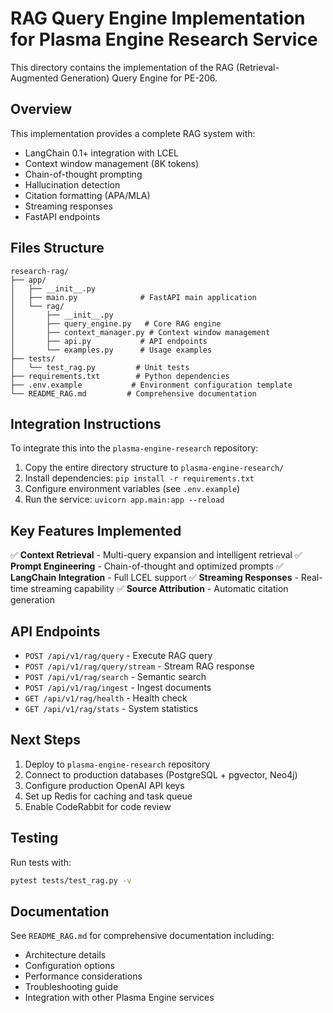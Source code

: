 # RAG Query Engine Implementation for Plasma Engine Research Service

This directory contains the implementation of the RAG (Retrieval-Augmented Generation) Query Engine for PE-206.

## Overview

This implementation provides a complete RAG system with:
- LangChain 0.1+ integration with LCEL
- Context window management (8K tokens)
- Chain-of-thought prompting
- Hallucination detection
- Citation formatting (APA/MLA)
- Streaming responses
- FastAPI endpoints

## Files Structure

```
research-rag/
├── app/
│   ├── __init__.py
│   ├── main.py              # FastAPI main application
│   └── rag/
│       ├── __init__.py
│       ├── query_engine.py   # Core RAG engine
│       ├── context_manager.py # Context window management
│       ├── api.py           # API endpoints
│       └── examples.py      # Usage examples
├── tests/
│   └── test_rag.py         # Unit tests
├── requirements.txt        # Python dependencies
├── .env.example           # Environment configuration template
└── README_RAG.md         # Comprehensive documentation
```

## Integration Instructions

To integrate this into the `plasma-engine-research` repository:

1. Copy the entire directory structure to `plasma-engine-research/`
2. Install dependencies: `pip install -r requirements.txt`
3. Configure environment variables (see `.env.example`)
4. Run the service: `uvicorn app.main:app --reload`

## Key Features Implemented

✅ **Context Retrieval** - Multi-query expansion and intelligent retrieval
✅ **Prompt Engineering** - Chain-of-thought and optimized prompts
✅ **LangChain Integration** - Full LCEL support
✅ **Streaming Responses** - Real-time streaming capability
✅ **Source Attribution** - Automatic citation generation

## API Endpoints

- `POST /api/v1/rag/query` - Execute RAG query
- `POST /api/v1/rag/query/stream` - Stream RAG response
- `POST /api/v1/rag/search` - Semantic search
- `POST /api/v1/rag/ingest` - Ingest documents
- `GET /api/v1/rag/health` - Health check
- `GET /api/v1/rag/stats` - System statistics

## Next Steps

1. Deploy to `plasma-engine-research` repository
2. Connect to production databases (PostgreSQL + pgvector, Neo4j)
3. Configure production OpenAI API keys
4. Set up Redis for caching and task queue
5. Enable CodeRabbit for code review

## Testing

Run tests with:
```bash
pytest tests/test_rag.py -v
```

## Documentation

See `README_RAG.md` for comprehensive documentation including:
- Architecture details
- Configuration options
- Performance considerations
- Troubleshooting guide
- Integration with other Plasma Engine services